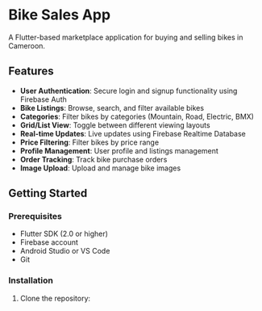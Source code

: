 # Bike Sales App

A Flutter-based marketplace application for buying and selling bikes in Cameroon.

## Features

- **User Authentication**: Secure login and signup functionality using Firebase Auth
- **Bike Listings**: Browse, search, and filter available bikes
- **Categories**: Filter bikes by categories (Mountain, Road, Electric, BMX)
- **Grid/List View**: Toggle between different viewing layouts
- **Real-time Updates**: Live updates using Firebase Realtime Database
- **Price Filtering**: Filter bikes by price range
- **Profile Management**: User profile and listings management
- **Order Tracking**: Track bike purchase orders
- **Image Upload**: Upload and manage bike images

## Getting Started

### Prerequisites

- Flutter SDK (2.0 or higher)
- Firebase account
- Android Studio or VS Code
- Git

### Installation

1. Clone the repository:
